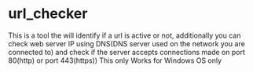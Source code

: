 # url_checker
This is a tool the will identify if a url is active or not, additionally you can check web server IP using DNS(DNS server used on the network you are connected to) and check if the server accepts connections made on port 80(http) or port 443(https))
This only Works for Windows OS only
